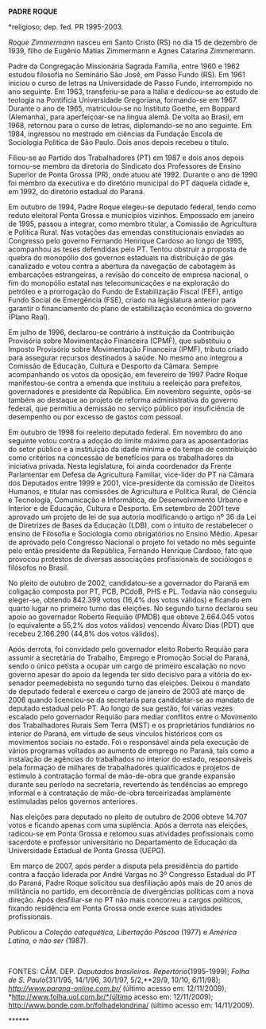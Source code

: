 **PADRE ROQUE**

\*religioso; dep. fed. PR 1995-2003.

*Roque Zimmermann* nasceu em Santo Cristo (RS) no dia 15 de dezembro de
1939, filho de Eugênio Matias Zimmermann e Agnes Catarina Zimmermann.

Padre da Congregação Missionária Sagrada Família, entre 1960 e 1962
estudou filosofia no Seminário São José, em Passo Fundo (RS). Em 1961
iniciou o curso de letras na Universidade de Passo Fundo, interrompido
no ano seguinte. Em 1963, transferiu-se para a Itália e dedicou-se ao
estudo de teologia na Pontifícia Universidade Gregoriana, formando-se em
1967. Durante o ano de 1965, matriculou-se no Instituto Goethe, em
Boppard (Alemanha), para aperfeiçoar-se na lingua alemã. De volta ao
Brasil, em 1968, retornou para o curso de letras, diplomando-se no ano
seguinte. Em 1984, ingressou no mestrado em ciências da Fundação Escola
de Sociologia Política de São Paulo. Dois anos depois recebeu o título.

Filiou-se ao Partido dos Trabalhadores (PT) em 1987 e dois anos depois
tornou-se membro da diretoria do Sindicato dos Professores de Ensino
Superior de Ponta Grossa (PR), onde atuou até 1992. Durante o ano de
1990 foi membro da executiva e do diretório municipal do PT daquela
cidade e, em 1992, do diretório estadual do Paraná.

Em outubro de 1994, Padre Roque elegeu-se deputado federal, tendo como
reduto eleitoral Ponta Grossa e municípios vizinhos. Empossado em
janeiro de 1995, passou a integrar, como membro titular, a Comissão de
Agricultura e Política Rural. Nas votações das emendas constitucionais
enviadas ao Congresso pelo governo Fernando Henrique Cardoso ao longo de
1995, acompanhou as teses defendidas pelo PT. Tentou obstruir a proposta
de quebra do monopólio dos governos estaduais na distribuição de gás
canalizado e votou contra a abertura da navegação de cabotagem às
embarcações estrangeiras, a revisão do conceito de empresa nacional, o
fim do monopólio estatal nas telecomunicações e na exploração do
petróleo e a prorrogação do Fundo de Estabilização Fiscal (FEF), antigo
Fundo Social de Emergência (FSE), criado na legislatura anterior para
garantir o financiamento do plano de estabilização econômica do governo
(Plano Real).

Em julho de 1996, declarou-se contrário à instituição da Contribuição
Provisória sobre Movimentação Financeira (CPMF), que substituiu o
Imposto Provisório sobre Movimentação Financeira (IPMF), tributo criado
para assegurar recursos destinados à saúde. No mesmo ano integrou a
Comissão de Educação, Cultura e Desporto da Câmara. Sempre acompanhando
os votos da oposição, em fevereiro de 1997 Padre Roque manifestou-se
contra a emenda que instituiu a reeleição para prefeitos, governadores e
presidente da República. Em novembro seguinte, opôs-se também ao
destaque ao projeto de reforma administrativa do governo federal, que
permitiu a demissão no serviço público por insuficiência de desempenho
ou por excesso de gastos com pessoal.

Em outubro de 1998 foi reeleito deputado federal. Em novembro do ano
seguinte votou contra a adoção do limite máximo para as aposentadorias
do setor público e a instituição da idade mínima e do tempo de
contribuição como critérios na concessão de benefícios para os
trabalhadores da iniciativa privada. Nesta legislatura, foi ainda
coordenador da Frente Parlamentar em Defesa da Agricultura Familiar,
vice-líder do PT na Câmara dos Deputados entre 1999 e 2001,
vice-presidente da comissão de Direitos Humanos, e titular nas comissões
de Agricultura e Política Rural, de Ciência e Tecnologia, Comunicação e
Informática, de Desenvolvimento Urbano e Interior e de Educação, Cultura
e Desporto. Em setembro de 2001 teve aprovado um projeto de lei de sua
autoria modificando o artigo nº 36 da Lei de Diretrizes de Bases da
Educação (LDB), com o intuito de restabelecer o ensino de Filosofia e
Sociologia como obrigatórios no Ensino Médio. Apesar de aprovado pelo
Congresso Nacional o projeto foi vetado no mês seguinte pelo então
presidente da República, Fernando Henrique Cardoso, fato que provocou
protestos de diversas associações profissionais de sociólogos e
filósofos no Brasil.

No pleito de outubro de 2002, candidatou-se a governador do Paraná em
coligação composta por PT, PCB, PCdoB, PHS e PL. Todavia não conseguiu
eleger-se, obtendo 842.399 votos (16,4% dos votos válidos) e ficando em
quarto lugar no primeiro turno das eleições. No segundo turno declarou
seu apoio ao governador Roberto Requião (PMDB) que obteve 2.664.045
votos (o equivalente a 55,2% dos votos válidos) vencendo Álvaro Dias
(PDT) que recebeu 2.166.290 (44,8% dos votos válidos).  

Após derrota, foi convidado pelo governador eleito Roberto Requião para
assumir a secretária do Trabalho, Emprego e Promoção Social do Paraná,
sendo o único petista a ocupar um cargo de primeiro escalação no novo
governo apesar do apoio da legenda ter sido decisivo para a vitória do
ex-senador peemedebista no segundo turno das eleições. Deixou o mandato
de deputado federal e exerceu o cargo de janeiro de 2003 até março de
2006 quando licenciou-se da secretaria para candidatar-se ao mandato de
deputado estadual pelo PT. Ao longo de sua gestão, foi várias vezes
escalado pelo governador Requião para mediar conflitos entre o Movimento
dos Trabalhadores Rurais Sem Terra (MST) e os proprietários fundiários
no interior do Paraná, em virtude de seus vínculos históricos com os
movimentos sociais no estado. Foi o responsável ainda pela execução de
vários programas voltados ao aumento de emprego no Paraná, tais como a
instalação de agências do trabalhados no interior do estado,
responsáveis pela formação de milhares de trabalhadores qualificados e
projetos de estímulo à contratação formal de mão-de-obra que grande
expansão durante seu período na secretaria, revertendo às tendências ao
emprego informal e à contratação de mão-de-obra terceirizadas amplamente
estimuladas pelos governos anteriores. 

 Nas eleições para deputado no pleito de outubro de 2006 obteve 14.707
votos e ficando apenas com uma suplência. Após a derrota nas eleições,
radicou-se em Ponta Grossa e retomou suas atividades profissionais como
sacerdote e professor universitário no Departamento de Educação da
Universidade Estadual de Ponta Grossa (UEPG). 

 Em março de 2007, após perder a disputa pela presidência do partido
contra a facção liderada por André Vargas no 3º Congresso Estadual do PT
do Paraná, Padre Roque solicitou sua desfiliação após mais de 20 anos de
militância no partido, em decorrência de divergências políticas com a
nova direção. Após desfiliar-se no PT não mais concorreu a cargos
políticos, fixando residência em Ponta Grossa onde exerce suas
atividades profissionais.  

Publicou a *Coleção catequética*, *Libertação Páscoa* (1977) e *América
Latina, o não ser* (1987).

 

FONTES: CÂM. DEP. *Deputados brasileiros. Repertório*(1995-1999); *Folha
de S. Paulo*(31/1/95, 14/1/96, 30/1/97, 5/2,**29/9, 10/10, 6/11/98);
*http://www.parana-online.com.br/* (último acesso em: 12/11/2009);
*http://www.folha.uol.com.br/*(último acesso em: 12/11/2009);
http://www.bonde.com.br/folhadelondrina/ (último acesso em: 14/11/2009).

****** 

 
